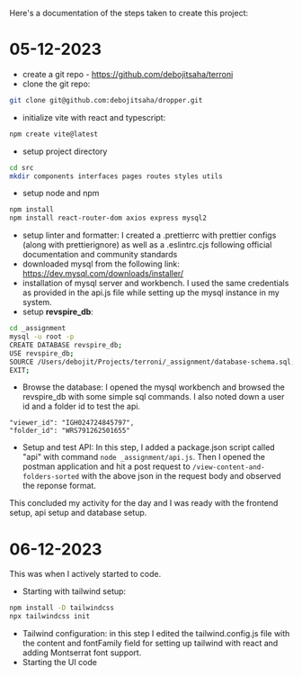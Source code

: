 Here's a documentation of the steps taken to create this project:

# 05-12-2023

-   create a git repo - https://github.com/debojitsaha/terroni
-   clone the git repo:

```bash
git clone git@github.com:debojitsaha/dropper.git
```

-   initialize vite with react and typescript:

```bash
npm create vite@latest
```

-   setup project directory

```bash
cd src
mkdir components interfaces pages routes styles utils
```

-   setup node and npm

```bash
npm install
npm install react-router-dom axios express mysql2
```

-   setup linter and formatter: I created a .prettierrc with prettier configs (along with prettierignore) as well as a .eslintrc.cjs following official documentation and community standards
-   downloaded mysql from the following link: https://dev.mysql.com/downloads/installer/
-   installation of mysql server and workbench. I used the same credentials as provided in the api.js file while setting up the mysql instance in my system.
-   setup **revspire_db**:

```bash
cd _assignment
mysql -u root -p
CREATE DATABASE revspire_db;
USE revspire_db;
SOURCE /Users/debojit/Projects/terroni/_assignment/database-schema.sql;
EXIT;
```

-   Browse the database: I opened the mysql workbench and browsed the revspire_db with some simple sql commands. I also noted down a user id and a folder id to test the api.

```
"viewer_id": "IGH024724845797",
"folder_id": "WRS791262501655"
```

-   Setup and test API: In this step, I added a package.json script called "api" with command `node _assignment/api.js`. Then I opened the postman application and hit a post request to `/view-content-and-folders-sorted` with the above json in the request body and observed the reponse format.

This concluded my activity for the day and I was ready with the frontend setup, api setup and database setup.

# 06-12-2023

This was when I actively started to code.

-   Starting with tailwind setup:

```bash
npm install -D tailwindcss
npx tailwindcss init
```

-   Tailwind configuration: in this step I edited the tailwind.config.js file with the content and fontFamily field for setting up tailwind with react and adding Montserrat font support.
-   Starting the UI code
